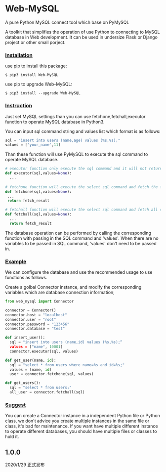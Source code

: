 
# Web-MySQL
A pure Python MySQL connect tool which base on PyMySQL

A toolkit that simplifies the operation of use Python to connecting to MySQL database in Web development. It can be used in undersize Flask or Django project or other small porject.

### [Installation](#installation)

use pip to install this package:

`$ pip3 install Web-MySQL`

use pip to upgrade Web-MySQL:

`$ pip3 install --upgrade Web-MySQL`

### [Instruction](#Instruction)

Just set MySQL settings than you can use fetchone,fetchall,executor function to operate MySQL database in Python3.

You can input sql command string and values list which format is as follows:

```Python
sql = "insert into users (name,age) values (%s,%s);"
values = ['your_name',11]
```
Than these function will use PyMySQL to execute the sql command to operate MySQL database.

```Python
# executor function only execute the sql command and it will not return anything.
def executor(sql,values=None):
  ...
 
# fetchone function will execute the select sql command and fetch the first select result.
def fetchone(sql,values=None):
 ...
 return fetch_result

# fetchall function will execute the select sql command and fetch all select result as list.
def fetchall(sql,values=None):
  ...
  return fetch_result
```

The database operation can be performed by calling the corresponding function with passing in the SQL command and 'values'. When there are no variables to be passed in SQL command, 'values' don't need to be passed in.

### [Example](#Example)

We can configure the database and use the recommended usage to use functions as follows.

Create a golbal Connector instance, and modify the corresponding variables which are database connection information;

```Python
from web_mysql import Connector

connector = Connector()
connector.host = "localhost"
connector.user = "root"
connector.password = "123456"
connector.database = "test"

def insert_user():
  sql = "insert into users (name,id) values (%s,%s);“
  values = ["name", 10001]
  connector.executor(sql, values)

def get_user(name, id):
  sql = "select * from users where name=%s and id=%s;"
  values = [name, id]
  user = connector.fetchone(sql, values)

def get_users():
  sql = "select * from users;"
  all_user = connector.fetchall(sql)
```

### [Suggest](#Suggest)

You can create a Connector instance in a independent Python file or Python class, we don't advice you create multiple instances in the same file or class, it's bad for maintenance. If you want have multiple different instance to operate different databases, you should have multiple files or classes to hold it.

1.0.0
---

2020/1/29  正式发布
